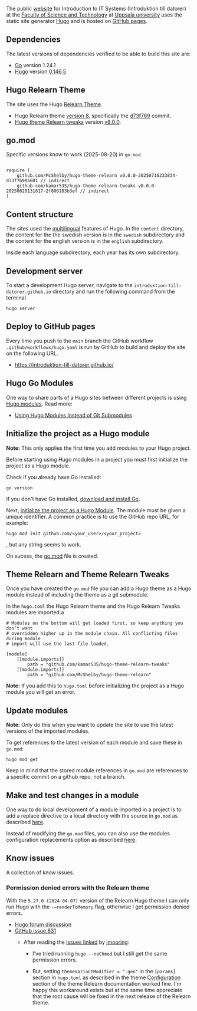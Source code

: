 The public [website][idt] for Introduction to IT Systems (Introduktion till datorer) at the [Faculty of Science and Technology](https://www.uu.se/en/students/faculty/science-and-technology) at [Uppsala university](https://www.uu.se/en) uses the static site generator [Hugo][hugo] and is hosted on [GitHub pages](https://pages.github.com/).

[idt]: https://introduktion-till-datorer.github.io/

[hugo]: https://gohugo.io/

## Dependencies 

The latest versions of dependencies verified to be able to build this site are:

- [Go][go] version 1.24.1
- [Hugo][hugo] version [0.146.5]

## Hugo Relearn Theme

The site uses the Hugo [Relearn Theme][relearn].

[relearn]: https://mcshelby.github.io/hugo-theme-relearn/index.html
- Hugo Relearn theme [version 8][relearn-8], specifically the [d73f769] commit. 
- [Hugo theme Relearn tweaks][tweaks] version  [v8.0.0][tweaks-8.0.0]. 

[tweaks]: https://github.com/kamar535/hugo-theme-relearn-tweaks

[go]: https://go.dev/

[0.146.5]: https://github.com/gohugoio/hugo/releases/tag/v0.146.5

[82a5e9876c67]: https://github.com/McShelby/hugo-theme-relearn/commit/82a5e9876c67

[relearn-8]: https://mcshelby.github.io/hugo-theme-relearn/introduction/releasenotes/8/

[d73f769]: https://github.com/McShelby/hugo-theme-relearn/commit/d73f7699a6011c72b0f783ecabd06d4fbe425426#diff-9bfed1ff76f1e65e5624165a48bd1e1b065699da5d93934cc10eca4e39541576

[tweaks-8.0.0]: https://github.com/kamar535/hugo-theme-relearn-tweaks/releases/tag/v8.x

## go.mod
Specific versions know to work (2025-08-20) in `go.mod`.

```

require (
	github.com/McShelby/hugo-theme-relearn v0.0.0-20250716233834-d73f7699a601 // indirect
	github.com/kamar535/hugo-theme-relearn-tweaks v0.0.0-20250820131617-2f806183b3ef // indirect
)

````

## Content structure

The sites used the [multilingual] features of Hugo. 
In the `content` directory, the content for the the swedish version is in the `swedish` subdirectory and the content for the english version is in the `english` subdirectory. 

Inside each language subdirectory, each year has its own subdirectory. 

[multilingual]: https://gohugo.io/content-management/multilingual/

## Development server

To start a development Hugo server, navigate to the `introduktion-till-datorer.github.io` directory and run the following command from the terminal. 

``` 
hugo server
```

## Deploy to GitHub pages 

Every time you push to the `main` branch the GitHub workflow `.github/workflows/hugo.yaml` is run by GitHub to build and deploy the site on the following URL. 

- https://introduktion-till-datorer.github.io/


## Hugo Go Modules

One way to share parts of a Hugo sites between different projects is using [Hugo
modules](https://gohugo.io/hugo-modules/). Read more: 

- [Using Hugo Modules Instead of Git Submodules](https://www.adamormsby.com/posts/012-hugo-modules/)

## Initialize the project as a Hugo module

**Note:** This only applies the first time you add modules to your Hugo project. 

Before starting using Hugo modules in a project you must first initialize the project as a Hugo module. 

Check if you already have Go installed: 

```
go version
```

If you don't have Go installed, [download and install
Go](https://go.dev/doc/install). 

Next, [initialize the project as a Hugo Module](https://gohugo.io/commands/hugo_mod_init/). The module must be given a unique identifier. A common practice is to use the GitHub repo URL, for example:


```
hugo mod init github.com/<your_user>/<your_project>
```

, but any string seems to work. 

On sucess, the [go.mod](https://go.dev/doc/modules/gomod-ref) file is created. 


## Theme Relearn and Theme Relearn Tweaks

Once you have created the `go.mod` file you can add a Hugo theme as a Hugo
module instead of including the theme as a git submodule.

In the `hugo.toml` the Hugo Relearn theme and the Hugo Relearn Tweaks modules are imported.a

```
# Modules on the bottom will get loaded first, so keep anything you don’t want
# overridden higher up in the module chain. All conflicting files during module
# import will use the last file loaded. 

[module]
    [[module.imports]]
        path = "github.com/kamar535/hugo-theme-relearn-tweaks"
    [[module.imports]]
        path = "github.com/McShelby/hugo-theme-relearn"

````


**Note:** If you add this to `hugo.toml` before initializing the project as a Hugo module
you will get an error. 


## Update modules

**Note:** Only do this when you want to update the site to use the latest versions of the imported modules. 

To get references to the latest version of each module and save these in `go.mod`:

```
hugo mod get
```

Keep in mind that the stored module references in `go.mod` are references to a
specific commit on a github repo, not a branch. 

## Make and test changes in a module

One way to do local development of a module imported in a project is to add a
replace directive to a local directory with the source in `go.mod` as described
[here](https://gohugo.io/hugo-modules/use-modules/#make-and-test-changes-in-a-module).

Instead of modifying the `go.mod` files, you can also use the modules
configuration replacements option as described [here](https://gohugo.io/hugo-modules/configuration/#module-configuration-top-level).


## Know issues

A collection of know issues. 

### Permission denied errors with the Relearn theme

With the `5.27.0 (2024-04-07)` version of the Relearn Hugo theme I can only
run Hugo with the  `-–renderToMemory` flag, otherwise I get permission denied
errors. 

- [Hugo forum discussion](https://discourse.gohugo.io/t/can-only-run-hugo-with-rendertomemory-otherwise-gets-permission-denied-errors-even-after-chmod-a-rwx/49335)  
- [GitHub issue 831](https://github.com/McShelby/hugo-theme-relearn/issues/831)
  - After reading the [issues
linked](https://github.com/McShelby/hugo-theme-relearn/issues/831#issuecomment-2061733009)
by [jmooring](https://github.com/jmooring):

    -  I've tried running ` hugo --noChmod `
but I still get the same permission errors.  

    -  But, setting `themeVariantModifier = ".gen"` in the `[params]` section in `hugo.toml` as described in the theme [Configuration](https://mcshelby.github.io/hugo-theme-relearn/basics/configuration/index.html#annotated-config-options) section of the theme Relearn documentation  worked fine.  I'm happy this workaround exists but at the same time appreciate that the  root cause will  be fixed in the next release of the Relearn theme. 





